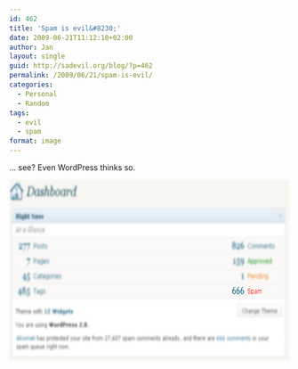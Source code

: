 ```yaml
---
id: 462
title: 'Spam is evil&#8230;'
date: 2009-06-21T11:12:10+02:00
author: Jan
layout: single
guid: http://sadevil.org/blog/?p=462
permalink: /2009/06/21/spam-is-evil/
categories:
  - Personal
  - Random
tags:
  - evil
  - spam
format: image
---
```

&#8230; see? Even WordPress thinks so.

[<img src="/assets/images/2009/06/spam-is-evil1.png" alt="Spam is evil!" title="Spam is evil!" width="687" height="324" class="aligncenter size-full wp-image-465" />](/assets/images/2009/06/spam-is-evil1.png)
